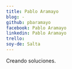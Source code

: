 ```yaml
---
title: Pablo Aramayo
blog: -
github: pbaramayo
facebook: Pablo Aramayo
linkedin: Pablo Aramayo
trello: 
soy-de: Salta
---
```


Creando soluciones. 
